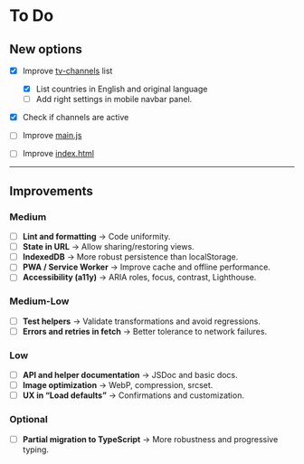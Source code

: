 # To Do

## New options

- [x] Improve [tv-channels](./json-tv/tv-channels.json) list
    - [x] List countries in English and original language
    - [ ] Add right settings in mobile navbar panel.
- [x] Check if channels are active

- [ ] Improve [main.js](./assets/js/main.js)
- [ ] Improve [index.html](./index.html)

----

## Improvements

### Medium

- [ ] **Lint and formatting** → Code uniformity.
- [ ] **State in URL** → Allow sharing/restoring views.
- [ ] **IndexedDB** → More robust persistence than localStorage.
- [ ] **PWA / Service Worker** → Improve cache and offline performance.
- [ ] **Accessibility (a11y)** → ARIA roles, focus, contrast, Lighthouse.

### Medium-Low

- [ ] **Test helpers** → Validate transformations and avoid regressions.
- [ ] **Errors and retries in fetch** → Better tolerance to network failures.

### Low

- [ ] **API and helper documentation** → JSDoc and basic docs.
- [ ] **Image optimization** → WebP, compression, srcset.
- [ ] **UX in “Load defaults”** → Confirmations and customization.

### Optional

- [ ] **Partial migration to TypeScript** → More robustness and progressive typing.
